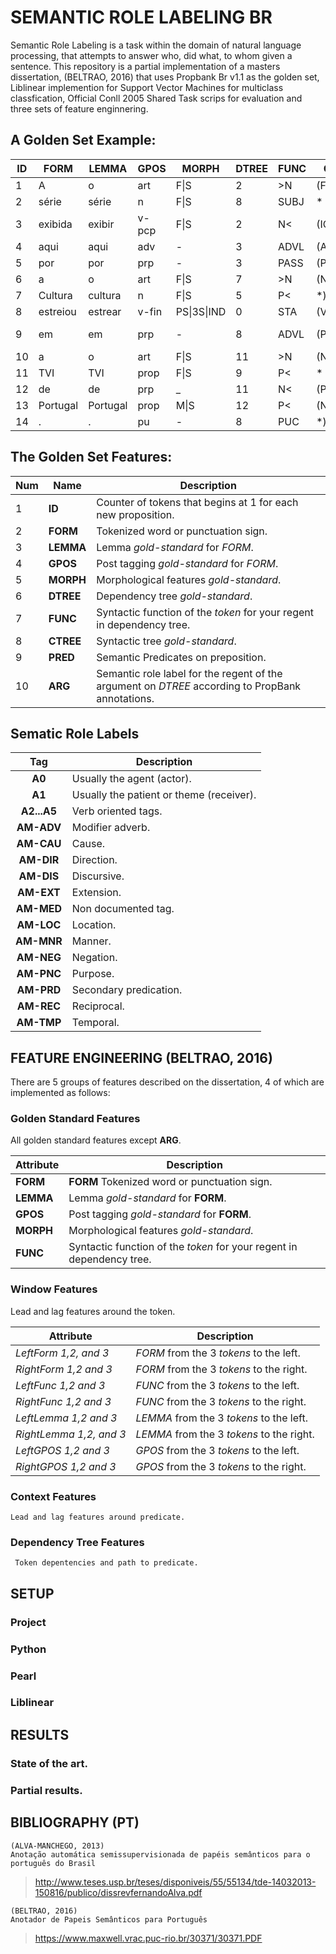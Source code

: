 # SEMANTIC ROLE LABELING BR
Semantic Role Labeling is a task within the domain of natural language processing, that attempts to answer
who, did what, to whom given a sentence. This repository is a partial implementation of a masters dissertation,
(BELTRAO, 2016) that uses Propbank Br v1.1 as the golden set, Liblinear implemention for Support Vector Machines 
for multiclass classfication, Official Conll 2005 Shared Task scrips for evaluation and three sets of feature
enginnering.


## A Golden Set Example:

| **ID** | **FORM** | **LEMMA**|**GPOS**| **MORPH**   | **DTREE** | **FUNC** | **CTREE** | **PRED** | **ARG**   |
|--------|----------|----------|--------|-------------|-----------|----------|-----------|----------|-----------|
| 1      | A        | o        | art    | F\|S        | 2         | >N       | (FCL(NP*  | -        | *         |
| 2      | série    | série    | n      | F\|S        | 8         | SUBJ     | *         | -        | (A1*)     |
| 3      | exibida  | exibir   | v-pcp  | F\|S        | 2         | N<       | (ICL(VP*) | -        | *         |
| 4      | aqui     | aqui     | adv    | -           | 3         | ADVL     | (ADVP*)   | -        | *         |
| 5      | por      | por      | prp    | -           | 3         | PASS     | (PP*      | -        | *         |
| 6      | a        | o        | art    | F\|S        | 7         | >N       | (NP*      | -        | *         |
| 7      | Cultura  | cultura  | n      | F\|S        | 5         | P<       | *)))      | -        | *         |
| 8      | estreiou | estrear  | v-fin  | PS\|3S\|IND | 0         | STA      | (VP*)     | estreiar | *         |
| 9      | em       | em       | prp    | -           | 8         | ADVL     | (PP*      | -        | (AM-LOC*) |
| 10     | a        | o        | art    | F\|S        | 11        | >N       | (NP*      | -        | *         |
| 11     | TVI      | TVI      | prop   | F\|S        | 9         | P<       | *         | -        | *         |
| 12     | de       | de       | prp    | _           | 11        | N<       | (PP*      | -        | *         |
| 13     | Portugal | Portugal | prop   | M\|S        | 12        | P<       | (NP*))))  | _        | *         |
| 14     | .        | .        | pu     | -           | 8         | PUC      | *)        | -        | *         |

## The Golden Set Features:

| **Num** | **Name** | **Description**                                                                                     |
|---------|----------|-----------------------------------------------------------------------------------------------------|
| 1       | **ID**   | Counter of tokens that begins at 1 for each new proposition.                                        |
| 2       | **FORM** | Tokenized word or punctuation sign.                                                                 |
| 3       | **LEMMA**| Lemma _gold-standard_ for *FORM*.                                                                   |
| 4       | **GPOS** | Post tagging _gold-standard_ for *FORM*.                                                            |
| 5       | **MORPH**| Morphological features _gold-standard_.                                                             |
| 6       | **DTREE**| Dependency tree _gold-standard_.                                                                    |
| 7       | **FUNC** | Syntactic function of the _token_ for your regent in dependency tree.                               |
| 8       | **CTREE**| Syntactic tree _gold-standard_.                                                                     |
| 9       | **PRED** | Semantic Predicates on preposition.                                                                 |
| 10      | **ARG**  | Semantic role label for the regent of the argument on *DTREE*   according to PropBank annotations.  |

## Sematic Role Labels
|   **Tag**   | **Description**                          |
|:-----------:|------------------------------------------|
|    **A0**   | Usually the agent (actor).               |
|    **A1**   | Usually the patient or theme (receiver). |
| **A2...A5** | Verb oriented tags.                      |
|  **AM-ADV** | Modifier adverb.                         |
|  **AM-CAU** | Cause.                                   |
|  **AM-DIR** | Direction.                               |
|  **AM-DIS** | Discursive.                              |
|  **AM-EXT** | Extension.                               |
|  **AM-MED** | Non documented tag.                      |
|  **AM-LOC** | Location.                                |
|  **AM-MNR** | Manner.                                  |
|  **AM-NEG** | Negation.                                |
|  **AM-PNC** | Purpose.                                 |
|  **AM-PRD** | Secondary predication.                   |
|  **AM-REC** | Reciprocal.                              |
|  **AM-TMP** | Temporal.                                |

## FEATURE ENGINEERING (BELTRAO, 2016)
  There are 5 groups of features described on the dissertation, 4 of which are implemented as follows:

### Golden Standard Features
  All golden standard features except **ARG**.

| **Attribute** | **Description**                                                       |
|---------------|-----------------------------------------------------------------------|
| **FORM**      | **FORM** Tokenized word or punctuation sign.                          |
| **LEMMA**     | Lemma _gold-standard_ for **FORM**.                                   |
| **GPOS**      | Post tagging _gold-standard_ for **FORM**.                            |
| **MORPH**     | Morphological features _gold-standard_.                               |
| **FUNC**      | Syntactic function of the _token_ for your regent in dependency tree. |

### Window Features
  Lead and lag features around the token.

| **Attribute**           | **Description**                           |
|-------------------------|-------------------------------------------|
| _LeftForm 1,2, and 3_   | _FORM_ from the 3 _tokens_ to the left.   |
| _RightForm 1,2 and 3_   | _FORM_ from the 3 _tokens_ to the right.  |
| _LeftFunc 1,2 and 3_    | _FUNC_ from the 3 _tokens_ to the left.   |
| _RightFunc 1,2 and 3_   | _FUNC_ from the 3 _tokens_ to the right.  |
| _LeftLemma 1,2 and 3_   | _LEMMA_ from the 3 _tokens_ to the left.  |
| _RightLemma 1,2, and 3_ | _LEMMA_ from the 3 _tokens_ to the right. |
| _LeftGPOS 1,2 and 3_    | _GPOS_ from the 3 _tokens_ to the left.   |
| _RightGPOS 1,2 and 3_   | _GPOS_ from the 3 _tokens_ to the right.  |    

### Context Features
    Lead and lag features around predicate.

### Dependency Tree Features
     Token depentencies and path to predicate.

## SETUP
### Project
### Python
### Pearl
### Liblinear

## RESULTS
### State of the art.
### Partial results.


## BIBLIOGRAPHY (PT)
    (ALVA-MANCHEGO, 2013)
    Anotação automática semissupervisionada de papéis semânticos para o português do Brasil
>http://www.teses.usp.br/teses/disponiveis/55/55134/tde-14032013-150816/publico/dissrevfernandoAlva.pdf

    (BELTRAO, 2016)
    Anotador de Papeis Semânticos para Português
>https://www.maxwell.vrac.puc-rio.br/30371/30371.PDF
